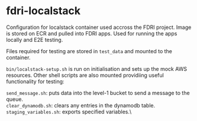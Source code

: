 # fdri-localstack

Configuration for localstack container used accross the FDRI project. Image is stored on ECR and pulled into FDRI apps. Used for running the apps locally and E2E testing.

Files required for testing are stored in `test_data` and mounted to the container.

`bin/localstack-setup.sh` is run on initialisation and sets up the mock AWS resources. Other shell scripts are also mounted providiing useful functionality for testing:

`send_message.sh`: puts data into the level-1 bucket to send a message to the queue.\
`clear_dynamodb.sh`: clears any entries in the dynamodb table.\
`staging_variables.sh`: exports specified variables.\

